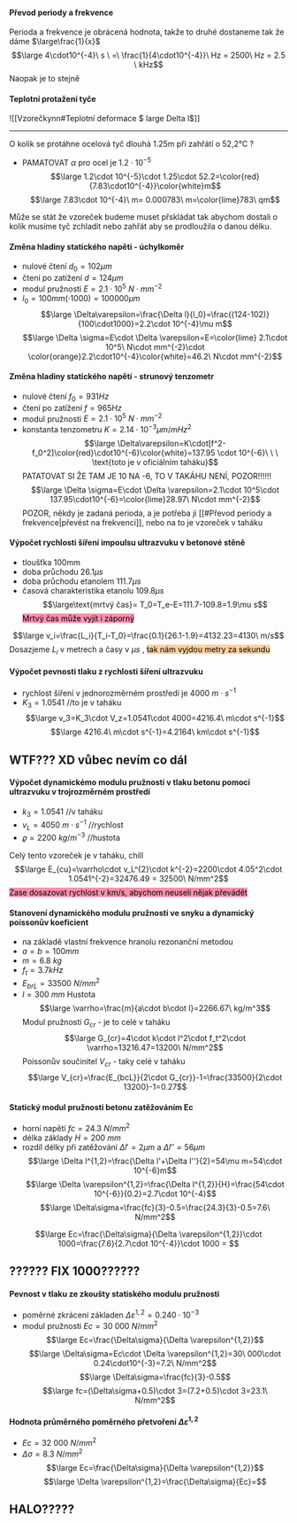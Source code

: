 #### Převod periody a frekvence
Perioda a frekvence je obrácená hodnota, takže to druhé dostaneme tak že dáme $\large\frac{1}{x}$ $$\large 4\cdot10^{-4}\ s \ =\  \frac{1}{4\cdot10^{-4}}\ Hz = 2500\ Hz = 2.5 \ kHz$$
Naopak je to stejně

#### Teplotní protažení tyče
![[Vzorečkynn#Teplotní deformace $ large Delta l$]]

---
O kolik se protáhne ocelová tyč dlouhá 1.25m při zahřátí o 52,2°C ?
- PAMATOVAT $\alpha$ pro ocel je $1.2\cdot 10^{-5}$
$$\large 1.2\cdot 10^{-5}\cdot 1.25\cdot 52.2=\color{red}{7.83\cdot10^{-4}}\color{white}m$$
$$\large 7.83\cdot 10^{-4}\ m= 0.000783\ m=\color{lime}783\ qm$$

Může se stát že vzoreček budeme muset přskládat tak abychom dostali o kolik musíme tyč zchladit nebo zahřát aby se prodloužila o danou délku.

#### Změna hladiny statického napětí - úchylkoměr
- nulové čtení $d_0=102\mu m$
- čtení po zatížení $d=124\mu m$
- modul pružnosti $E=2.1\cdot 10^5\ N\cdot mm^{-2}$ 
- $l_0=100mm (\cdot 1000) = 100000\mu m$
$$\large \Delta\varepsilon=\frac{\Delta l}{l_0}=\frac{(124-102)}{100\cdot1000}=2.2\cdot 10^{-4}\mu m$$
$$\large \Delta \sigma=E\cdot \Delta \varepsilon=E=\color{lime} 2.1\cdot 10^5\ N\cdot mm^{-2}\cdot \color{orange}2.2\cdot10^{-4}\color{white}=46.2\ N\cdot mm^{-2}$$
#### Změna hladiny statického napětí - strunový tenzometr
- nulové čtení $f_0=931Hz$
- čtení po zatížení $f=965Hz$
- modul pružnosti $E=2.1\cdot 10^5\ N\cdot mm^{-2}$ 
- konstanta tenzometru $K=2.14\cdot 10^{-3}\mu m/m Hz^2$
$$\large \Delta\varepsilon=K\cdot[f^2-f_0^2]\color{red}\cdot10^{-6}\color{white}=137.95 \cdot 10^{-6}\ \ \ \text{toto je v oficiálním taháku}$$
PATATOVAT SI ŽE TAM JE 10 NA -6, TO V TAKÁHU NENÍ, POZOR!!!!!!
$$\large \Delta \sigma=E\cdot \Delta \varepsilon=2.1\cdot 10^5\cdot 137.95\cdot10^{-6}=\color{lime}28.97\ N\cdot mm^{-2}$$
POZOR, někdy je zadaná perioda, a je potřeba ji [[#Převod periody a frekvence|převést na frekvenci]], nebo na to je vzoreček v taháku 

#### Výpočet rychlosti šíření impoulsu ultrazvuku v betonové stěně
- tloušťka 100mm 
- doba průchodu $26.1\mu s$
- doba průchodu etanolem $111.7\mu s$
- časová charakteristika etanolu $109.8 \mu s$
$$\large\text{mrtvý čas}= T_0=T_e-E=111.7-109.8=1.9\mu s$$
<mark style="background: #FF5582A6;">Mrtvý čas může vyjít i záporný</mark>

$$\large v_i=\frac{L_i}{T_i-T_0}=\frac{0.1}{26.1-1.9}=4132.23=4130\ m/s$$
	Dosazjeme $L_i$ v metrech a časy v $\mu s$ , <mark style="background: #FFB86CA6;">tak nám vyjdou metry za sekundu</mark>

#### Výpočet pevnosti tlaku z rychlosti šíření ultrazvuku
- rychlost šíření v jednorozměrném prostředí je $4000\ m\cdot s^{-1}$
- $K_3=1.0541$ //to je v taháku 
$$\large v_3=K_3\cdot V_z=1.0541\cdot 4000=4216.4\ m\cdot s^{-1}$$
$$\large 4216.4\ m\cdot s^{-1}=4.2164\ km\cdot s^{-1}$$
## WTF??? XD vůbec nevím co dál

#### Výpočet dynamickémo modulu pružnosti v tlaku betonu pomocí ultrazvuku v trojrozměrném prostředí 
- $k_3=1.0541$  //v taháku 
- $v_L=4050\ m\cdot s^{-1}$ //rychlost
- $\varrho = 2200\ kg/m^{-3}$ //hustota

Celý tento vzoreček je v taháku, chill
$$\large E_{cu}=\varrho\cdot v_L^{2}\cdot k^{-2}=2200\cdot 4.05^2\cdot 1.0541^{-2}=32476.49 = 32500\ N/mm^2$$
<mark style="background: #FF5582A6;">Zase dosazovat rychlost v km/s, abychom neuseli nějak převádět</mark>

#### Stanovení dynamického modulu pružnosti ve snyku a dynamický poissonův koeficient
- na základě vlastní frekvence hranolu rezonanční metodou
- $a=b=100mm$
- $m=6.8\ kg$
- $f_t=3.7 kHz$
- $E_{brL}=33500\ N/mm^2$
- $l=300\ mm$
Hustota
$$\large \varrho=\frac{m}{a\cdot b\cdot l}=2266.67\ kg/m^3$$
Modul pružnosti $G_{cr}$ - je to celé v taháku
$$\large G_{cr}=4\cdot k\cdot l^2\cdot f_t^2\cdot \varrho=13216.47=13200\ N/mm^2$$
Poissonův součinitel $V_{cr}$ - taky celé v taháku
$$\large V_{cr}=\frac{E_{bcL}}{2\cdot G_{cr}}-1=\frac{33500}{2\cdot 13200}-1=0.27$$
#### Statický modul pružnosti betonu zatěžováním Ec
- horní napětí $fc=24.3\ N/mm^2$
- délka základy $H=200\ mm$
- rozdíl délky při zatěžování $\Delta l'=2\mu m$    a   $\Delta l''=56\mu m$
$$\large \Delta l^{1,2}=\frac{\Delta l'+\Delta l''}{2}=54\mu m=54\cdot 10^{-6}m$$
$$\large \Delta \varepsilon^{1,2}=\frac{\Delta l^{1,2}}{H}=\frac{54\cdot 10^{-6}}{0.2}=2.7\cdot 10^{-4}$$
$$\large \Delta\sigma=\frac{fc}{3}-0.5=\frac{24.3}{3}-0.5=7.6\ N/mm^2$$

$$\large Ec=\frac{\Delta\sigma}{\Delta \varepsilon^{1,2}}\cdot 1000=\frac{7.6}{2.7\cdot 10^{-4}}\cdot 1000 = $$
## ?????? FIX 1000??????

#### Pevnost v tlaku ze zkoušty statiského modulu pružnosti
- poměrné zkrácení základen $\Delta\varepsilon^{1,2}=0.240\cdot 10^{-3}$
- modul pružnosti $Ec=30\ 000\ N/mm^2$
$$\large Ec=\frac{\Delta\sigma}{\Delta \varepsilon^{1,2}}$$
$$\large \Delta\sigma=Ec\cdot \Delta \varepsilon^{1,2}=30\ 000\cdot 0.24\cdot10^{-3}=7.2\ N/mm^2$$
$$\large \Delta\sigma=\frac{fc}{3}-0.5$$
$$\large fc=(\Delta\sigma+0.5)\cdot 3=(7.2+0.5)\cdot 3=23.1\ N/mm^2$$
#### Hodnota průměrného poměrného přetvoření $\Delta\varepsilon^{1,2}$ 
- $Ec=32\ 000\ N/mm^2$
- $\Delta\sigma=8.3\ N/mm^2$ 
$$\large Ec=\frac{\Delta\sigma}{\Delta \varepsilon^{1,2}}$$
$$\large \Delta \varepsilon^{1,2}=\frac{\Delta\sigma}{Ec}=$$

## HALO?????

